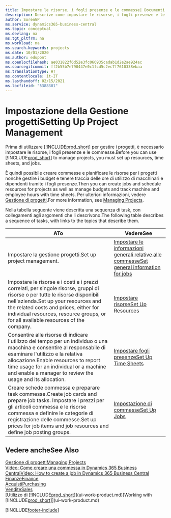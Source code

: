 ```yaml
---
title: Impostare le risorse, i fogli presenze e le commesse| Documenti Microsoft
description: Descrive come impostare le risorse, i fogli presenze e le commesse per gestire progetti.
author: SorenGP
ms.service: dynamics365-business-central
ms.topic: conceptual
ms.devlang: na
ms.tgt_pltfrm: na
ms.workload: na
ms.search.keywords: projects
ms.date: 10/01/2020
ms.author: edupont
ms.openlocfilehash: ae031822f6d52e3fc066935cadab1d2e2ae924ac
ms.sourcegitcommit: ff2b55b7e790447e0c1fcd5c2ec7f7610338ebaa
ms.translationtype: HT
ms.contentlocale: it-IT
ms.lasthandoff: 02/15/2021
ms.locfileid: "5388301"
---
```

# <a name="setting-up-project-management"></a><span data-ttu-id="1a905-103">Impostazione della Gestione progetti</span><span class="sxs-lookup"><span data-stu-id="1a905-103">Setting Up Project Management</span></span>
<span data-ttu-id="1a905-104">Prima di utilizzare [!INCLUDE[prod_short](includes/prod_short.md)] per gestire i progetti, è necessario impostare le risorse, i fogli presenze e le commesse.</span><span class="sxs-lookup"><span data-stu-id="1a905-104">Before you can use [!INCLUDE[prod_short](includes/prod_short.md)] to manage projects, you must set up resources, time sheets, and jobs.</span></span>

<span data-ttu-id="1a905-105">È quindi possibile creare commesse e pianificare le risorse per i progetti nonché gestire i budget e tenere traccia delle ore di utilizzo di macchinari e dipendenti tramite i fogli presenze.</span><span class="sxs-lookup"><span data-stu-id="1a905-105">Then you can create jobs and schedule resources for projects as well as manage budgets and track machine and employee hours with time sheets.</span></span> <span data-ttu-id="1a905-106">Per ulteriori informazioni, vedere [Gestione di progetti](projects-manage-projects.md).</span><span class="sxs-lookup"><span data-stu-id="1a905-106">For more information, see [Managing Projects](projects-manage-projects.md).</span></span>  

<span data-ttu-id="1a905-107">Nella tabella seguente viene descritta una sequenza di task, con collegamenti agli argomenti che li descrivono.</span><span class="sxs-lookup"><span data-stu-id="1a905-107">The following table describes a sequence of tasks, with links to the topics that describe them.</span></span>

| <span data-ttu-id="1a905-108">A</span><span class="sxs-lookup"><span data-stu-id="1a905-108">To</span></span> | <span data-ttu-id="1a905-109">Vedere</span><span class="sxs-lookup"><span data-stu-id="1a905-109">See</span></span> |
| --- | --- |
| <span data-ttu-id="1a905-110">Impostare la gestione progetti.</span><span class="sxs-lookup"><span data-stu-id="1a905-110">Set up project management.</span></span>|[<span data-ttu-id="1a905-111">Impostare le informazioni generali relative alle commesse</span><span class="sxs-lookup"><span data-stu-id="1a905-111">Set general information for jobs</span></span>](projects-how-setup-jobs.md#to-set-general-information-for-jobs)|
| <span data-ttu-id="1a905-112">Impostare le risorse e i costi e i prezzi correlati, per singole risorse, gruppi di risorse o per tutte le risorse disponibili nell'azienda.</span><span class="sxs-lookup"><span data-stu-id="1a905-112">Set up your resources and the related costs and prices, either for individual resources, resource groups, or for all available resources of the company.</span></span> |[<span data-ttu-id="1a905-113">Impostare risorse</span><span class="sxs-lookup"><span data-stu-id="1a905-113">Set Up Resources</span></span>](projects-how-setup-resources.md) |
| <span data-ttu-id="1a905-114">Consentire alle risorse di indicare l'utilizzo del tempo per un individuo o una macchina e consentire al responsabile di esaminare l'utilizzo e la relativa allocazione.</span><span class="sxs-lookup"><span data-stu-id="1a905-114">Enable resources to report time usage for an individual or a machine and enable a manager to review the usage and its allocation.</span></span> |[<span data-ttu-id="1a905-115">Impostare fogli presenze</span><span class="sxs-lookup"><span data-stu-id="1a905-115">Set Up Time Sheets</span></span>](projects-how-setup-time-sheets.md) |
| <span data-ttu-id="1a905-116">Creare schede commessa e preparare task commesse.</span><span class="sxs-lookup"><span data-stu-id="1a905-116">Create job cards and prepare job tasks.</span></span> <span data-ttu-id="1a905-117">Impostare i prezzi per gli articoli commessa e le risorse commessa e definire le categorie di registrazione delle commesse.</span><span class="sxs-lookup"><span data-stu-id="1a905-117">Set up prices for job items and job resources and define job posting groups.</span></span> |[<span data-ttu-id="1a905-118">Impostazione di commesse</span><span class="sxs-lookup"><span data-stu-id="1a905-118">Set Up Jobs</span></span>](projects-how-setup-jobs.md) |

## <a name="see-also"></a><span data-ttu-id="1a905-119">Vedere anche</span><span class="sxs-lookup"><span data-stu-id="1a905-119">See Also</span></span>

[<span data-ttu-id="1a905-120">Gestione di progetti</span><span class="sxs-lookup"><span data-stu-id="1a905-120">Managing Projects</span></span>](projects-manage-projects.md)  
[<span data-ttu-id="1a905-121">Video: Come creare una commessa in Dynamics 365 Business Central</span><span class="sxs-lookup"><span data-stu-id="1a905-121">Video: How to create a job in Dynamics 365 Business Central</span></span>](https://www.youtube.com/watch?v=VqaPWr7BWmw)  
[<span data-ttu-id="1a905-122">Finanze</span><span class="sxs-lookup"><span data-stu-id="1a905-122">Finance</span></span>](finance.md)  
[<span data-ttu-id="1a905-123">Acquisti</span><span class="sxs-lookup"><span data-stu-id="1a905-123">Purchasing</span></span>](purchasing-manage-purchasing.md)  
[<span data-ttu-id="1a905-124">Vendite</span><span class="sxs-lookup"><span data-stu-id="1a905-124">Sales</span></span>](sales-manage-sales.md)  
<span data-ttu-id="1a905-125">[Utilizzo di [!INCLUDE[prod_short](includes/prod_short.md)]](ui-work-product.md)</span><span class="sxs-lookup"><span data-stu-id="1a905-125">[Working with [!INCLUDE[prod_short](includes/prod_short.md)]](ui-work-product.md)</span></span>  


[!INCLUDE[footer-include](includes/footer-banner.md)]